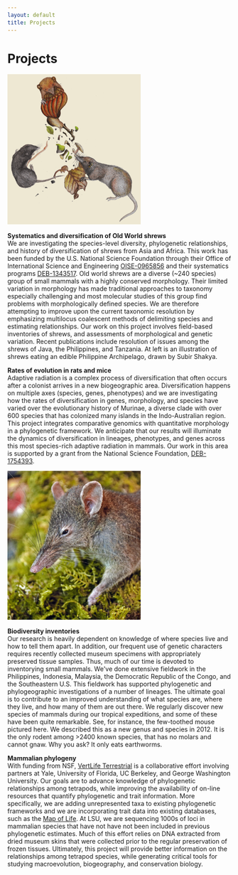 ```yaml
---
layout: default
title: Projects
---
```


# Projects

<div markdown="1">
<img src="images/Shrew.gif" alt="shrews eating Philippines" float="right" width="300">

**Systematics and diversification of Old World shrews**  
We are investigating the species-level diversity, phylogenetic relationships, and history of diversification of shrews from Asia and Africa. This work has been funded by the U.S. National Science Foundation through their Office of International Science and Engineering [OISE-0965856](http://www.nsf.gov/awardsearch/showAward.do?AwardNumber=0965856) and their systematics programs [DEB-1343517](http://nsf.gov/awardsearch/showAward?AWD_ID=1343517). Old world shrews are a diverse (~240 species) group of small mammals with a highly conserved morphology.  Their limited variation in morphology has made traditional approaches to taxonomy especially challenging and most molecular studies of this group find problems with morphologically defined species. We are therefore attempting to improve upon the current taxonomic resolution by emphasizing multilocus coalescent methods of delimiting species and estimating relationships.  Our work on this project involves field-based inventories of shrews, and assessments of morphological and genetic variation. Recent publications include resolution of issues among the shrews of Java, the Philippines, and Tanzania. At left is an illustration of shrews eating an edible Philippine Archipelago, drawn by Subir Shakya. 
</div>

**Rates of evolution in rats and mice**  
Adaptive radiation is a complex process of diversification that often occurs after a colonist arrives in a new biogeographic area. Diversification happens on multiple axes (species, genes, phenotypes) and we are investigating how the rates of diversification in genes, morphology, and species have varied over the evolutionary history of Murinae, a diverse clade with over 600 species that has colonized many islands in the Indo-Australian region. This project integrates comparative genomics with quantitative morphology in a phylogenetic framework. We anticipate that our results will illuminate the dynamics of diversification in lineages, phenotypes, and genes across this most species-rich adaptive radiation in mammals. Our work in this area is supported by a grant from the National Science Foundation, [DEB-1754393](https://www.nsf.gov/awardsearch/showAward?AWD_ID=1754393&HistoricalAwards=false).

<div markdown="1">
<img src="images/KCRowe-Pvermidax01.jpg" alt="Pvermidax" width="300">

**Biodiversity inventories**  
Our research is heavily dependent on knowledge of where species live and how to tell them apart.  In addition, our frequent use of genetic characters requires recently collected museum specimens with appropriately preserved tissue samples.  Thus, much of our time is devoted to inventorying small mammals.  We've done extensive fieldwork in the Philippines, Indonesia, Malaysia, the Democratic Republic of the Congo, and the Southeastern U.S. This fieldwork has supported phylogenetic and phylogeographic investigations of a number of lineages.  The ultimate goal is to contribute to an improved understanding of what species are, where they live, and how many of them are out there. We regularly discover new species of mammals during our tropical expeditions, and some of these have been quite remarkable. See, for instance, the few-toothed mouse pictured here. We described this as a new genus and species in 2012. It is the only rodent among >2400 known species, that has no molars and cannot gnaw. Why you ask? It only eats earthworms.
</div>

**Mammalian phylogeny**  
With funding from NSF, [VertLife Terrestrial](http://nsf.gov/awardsearch/showAward?AWD_ID=1441634) is a collaborative effort involving partners at Yale, University of Florida, UC Berkeley, and George Washington University. Our goals are to advance knowledge of phylogenetic relationships among tetrapods, while improving the availability of on-line resources that quantify phylogenetic and trait information. More specifically, we are adding unrepresented taxa to existing phylogenetic frameworks and we are incorporating trait data into existing databases, such as the [Map of Life](https://mol.org/). At LSU, we are sequencing 1000s of loci in mammalian species that have not have not been included in previous phylogenetic estimates. Much of this effort relies on DNA extracted from dried museum skins that were collected prior to the regular preservation of frozen tissues. Ultimately, this project will provide better information on the relationships among tetrapod species, while generating critical tools for studying macroevolution, biogeography, and conservation biology.
